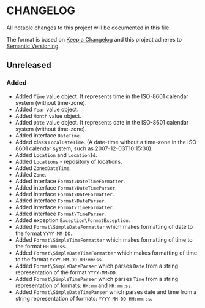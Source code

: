 # CHANGELOG
All notable changes to this project will be documented in this file.

The format is based on [Keep a Changelog](http://keepachangelog.com/) 
and this project adheres to [Semantic Versioning](http://semver.org/).


## Unreleased
### Added
- Added `Time` value object. It represents time in the ISO-8601 calendar
  system (without time-zone).
- Added `Year` value object.
- Added `Month` value object.
- Added `Date` value object. It represents date in the ISO-8601 calendar
  system (without time-zone).
- Added interface `DateTime`.
- Added class `LocalDateTime`. (A date-time without a time-zone in the
  ISO-8601 calendar system, such as 2007-12-03T10:15:30).
- Added `Location` and `LocationId`.
- Added `Locations` - repository of locations.
- Added `ZonedDateTime`.
- Added `Zone`.
- Added interface `Format\DateTimeFormatter`.
- Added interface `Format\DateTimeParser`.
- Added interface `Format\DateFormatter`.
- Added interface `Format\DateParser`.
- Added interface `Format\TimeFormatter`.
- Added interface `Format\TimeParser`.
- Added exception `Exception\FormatException`.
- Added `Format\SimpleDateFormatter` which makes formatting of date to the format `YYYY-MM-DD`.
- Added `Format\SimpleTimeFormatter` which makes formatting of time to the format `HH:mm:ss`.
- Added `Format\SimpleDateTimeFormatter` which makes formatting of time to the format `YYYY-MM-DD HH:mm:ss`.
- Added `Format\SimpleDateParser` which parses `Date` from a string representation of the format `YYYY-MM-DD`.
- Added `Format\SimpleTimeParser` which parses `Time` from a string representation of formats: `HH:mm` and `HH:mm:ss`.
- Added `Format\SimpleDateTimeParser` which parses date and time from a string representation of formats:
  `YYYY-MM-DD HH:mm:ss`.
